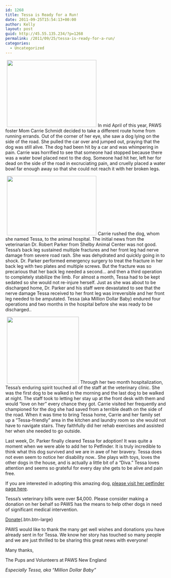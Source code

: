 ```yaml
---
id: 1268
title: Tessa is Ready for a Run!
date: 2011-09-25T15:54:13+00:00
author: Kelly
layout: post
guid: http://45.55.135.234/?p=1268
permalink: /2011/09/25/tessa-is-ready-for-a-run/
categories:
  - Uncategorized
---
```

<img class="alignleft size-medium wp-image-1269" style="margin-left: 5px; margin-right: 5px;" title="Tessa_(2)" src="https://pawsnewengland.com/wp-content/uploads/2011/09/Tessa_2-400x300.jpg" alt="" width="280" height="210" />In mid April of this year, PAWS foster Mom Carrie Schmidt decided to take a different route home from running errands. Out of the corner of her eye, she saw a dog lying on the side of the road. She pulled the car over and jumped out, praying that the dog was still alive. The dog had been hit by a car and was whimpering in pain. Carrie was horrified to see that someone had stopped because there was a water bowl placed next to the dog. Someone had hit her, left her for dead on the side of the road in excruciating pain, and cruelly placed a water bowl far enough away so that she could not reach it with her broken legs.

<img class="alignright size-medium wp-image-1270" style="margin-left: 5px; margin-right: 5px;" title="Tessa 6-18-11 (1)" src="https://pawsnewengland.com/wp-content/uploads/2011/09/Tessa-6-18-11-1-400x265.jpg" alt="" width="280" height="186" />Carrie rushed the dog, whom she named Tessa, to the animal hospital. The initial news from the veterinarian Dr. Robert Parker from Shelby Animal Center was not good. Tessa&#8217;s back leg sustained multiple fractures and her front leg had nerve damage from severe road rash. She was dehydrated and quickly going in to shock. Dr. Parker performed emergency surgery to treat the fracture in her back leg with two plates and multiple screws. But the fracture was so precarious that her back leg needed a second&#8230; and then a third operation to completely stabilize the limb. For almost a month, Tessa had to be kept sedated so she would not re-injure herself. Just as she was about to be discharged home, Dr. Parker and his staff were devastated to see that the nerve damage Tessa received to her front leg was irreversible and her front leg needed to be amputated. Tessa (aka Million Dollar Baby) endured four operations and two months in the hospital before she was ready to be discharged..

<img class="alignleft size-medium wp-image-1271" style="margin-left: 5px; margin-right: 5px;" title="462" src="https://pawsnewengland.com/wp-content/uploads/2011/09/462-321x300.jpg" alt="" width="225" height="210" />Through her two month hospitalization, Tessa&#8217;s enduring spirit touched all of the staff at the veterinary clinic. She was the first dog to be walked in the morning and the last dog to be walked at night. The staff took to letting her stay up at the front desk with them and would &#8220;love on her&#8221; every chance they got. Carrie visited her frequently and championed for the dog she had saved from a terrible death on the side of the road. When it was time to bring Tessa home, Carrie and her family set up a &#8220;Tessa-friendly&#8221; area in the kitchen and laundry room so she would not have to navigate stairs. They faithfully did her rehab exercises and assisted her when she needed to go outside.

Last week, Dr. Parker finally cleared Tessa for adoption! It was quite a moment when we were able to add her to Petfinder. It is truly incredible to think what this dog survived and we are in awe of her bravery. Tessa does not even seem to notice her disability now.. She plays with toys, loves the other dogs in the house, and is actually a little bit of a &#8220;Diva.&#8221; Tessa loves attention and seems so grateful for every day she gets to be alive and pain free.

If you are interested in adopting this amazing dog, [please visit her petfinder page here](http://www.petfinder.com/petdetail/20693643).

Tessa&#8217;s veterinary bills were over $4,000. Please consider making a donation on her behalf so PAWS has the means to help other dogs in need of significant medical intervention.

[Donate](http://pawsne.chipin.com/million-dollar-babys-veterinary-care){.btn.btn-large}
  
PAWS would like to thank the many get well wishes and donations you have already sent in for Tessa. We know her story has touched so many people and we are just thrilled to be sharing this great news with everyone!

Many thanks,

The Pups and Volunteers at PAWS New England
  
_Especially Tessa, aka &#8220;Million Dollar Baby&#8221;_
